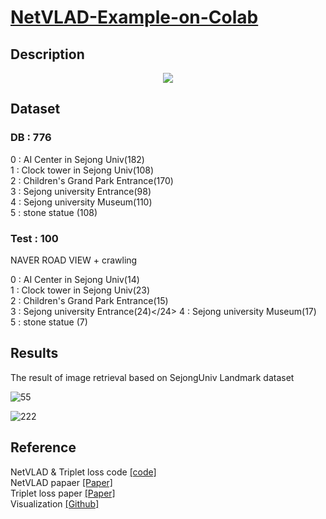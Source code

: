 # [NetVLAD-Example-on-Colab](https://github.com/socome/NetVLAD-Example-on-Colab/blob/master/NetVLAD_manual.ipynb)

## Description

<p align="center">
<img src="https://user-images.githubusercontent.com/44772344/58701146-24cdf800-83dd-11e9-924d-4e5e247bfec3.png">
</p>


## Dataset

### DB : 776
0 : AI Center in Sejong Univ(182) </br>
1 : Clock tower in Sejong Univ(108)</br>
2 : Children's Grand Park Entrance(170)</br>
3 : Sejong university Entrance(98)</br>
4 : Sejong university Museum(110)</br>
5 : stone statue (108)</br>

### Test : 100
NAVER ROAD VIEW + crawling </br>

0 : AI Center in Sejong Univ(14) </br>
1 : Clock tower in Sejong Univ(23)</br>
2 : Children's Grand Park Entrance(15)</br>
3 : Sejong university Entrance(24)</24>
4 : Sejong university Museum(17)</br>
5 : stone statue (7)</br>

## Results

The result of image retrieval based on SejongUniv Landmark dataset

![55](https://user-images.githubusercontent.com/44772344/58888464-64207f80-8722-11e9-8998-b348bcd0c1b8.png)

![222](https://user-images.githubusercontent.com/44772344/58888155-ec525500-8721-11e9-95a9-59b3554dc46c.png)


## Reference

NetVLAD & Triplet loss code  [[code]](https://github.com/lyakaap/NetVLAD-pytorch)</br>
NetVLAD papaer [[Paper]](https://arxiv.org/abs/1511.07247)</br>
Triplet loss paper [[Paper]](https://arxiv.org/abs/1503.03832)</br>
Visualization [[Github]](https://github.com/kdhht2334/Triplet_loss_for_image_retrieval?fbclid=IwAR2sBMRu6ae7XCMBfotevsttCDQGV5DcUvBLkUOS93izbpXlR7JrRzkJYvc)
